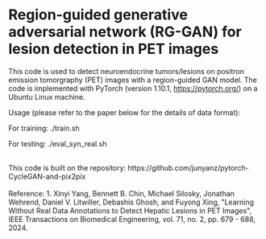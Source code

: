 # Region-guided generative adversarial network (RG-GAN) for lesion detection in PET images

This code is used to detect neuroendocrine tumors/lesions on positron emission tomorgraphy (PET) images with a region-guided GAN model. The code is implemented with PyTorch (version 1.10.1, https://pytorch.org/) on a Ubuntu Linux machine.

Usage (please refer to the paper below for the details of data format):

For training: ./train.sh

For testing: ./eval_syn_real.sh


<br>
This code is built on the repository: https://github.com/junyanz/pytorch-CycleGAN-and-pix2pix

<br>
<br>
Reference:
1. Xinyi Yang, Bennett B. Chin, Michael Silosky, Jonathan Wehrend, Daniel V. Litwiller, Debashis Ghosh, and Fuyong Xing, "Learning Without Real Data Annotations to Detect Hepatic Lesions in PET Images", IEEE Transactions on Biomedical Engineering, vol. 71, no. 2, pp. 679 - 688, 2024.
